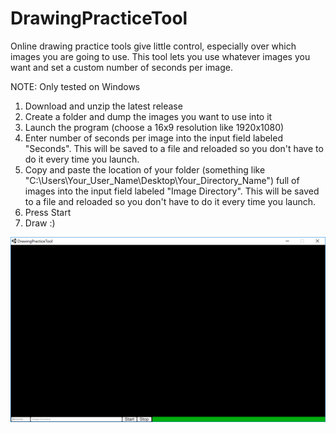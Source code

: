 # DrawingPracticeTool

Online drawing practice tools give little control, especially over which images you are going to use. This tool lets you use whatever images you want and set a custom number of seconds per image.

NOTE: Only tested on Windows

1) Download and unzip the latest release
2) Create a folder and dump the images you want to use into it
3) Launch the program (choose a 16x9 resolution like 1920x1080)
4) Enter number of seconds per image into the input field labeled "Seconds". This will be saved to a file and reloaded so you don't have to do it every time you launch.
5) Copy and paste the location of your folder (something like "C:\Users\Your_User_Name\Desktop\Your_Directory_Name") full of images into the input field labeled "Image Directory". This will be saved to a file and reloaded so you don't have to do it every time you launch.
6) Press Start
7) Draw :)

![alt text](Example.PNG "Example")

